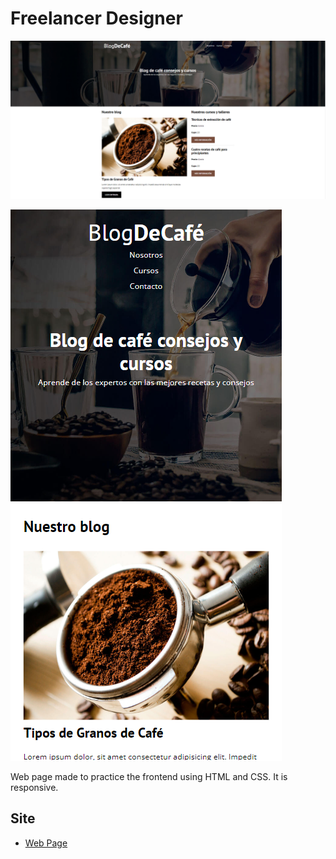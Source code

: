 # Freelancer Designer
![Design preview for the Web Page](./img/preview.png)

![Design preview for the Web Page](./img/preview-responsive.png)

Web page made to practice the frontend using HTML and CSS. It is responsive.

## Site
- [Web Page](https://blogdelcafex.netlify.app/)